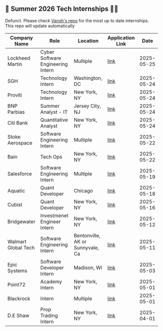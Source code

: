 ## 🚀 Summer 2026 Tech Internships 🧑‍💻

Defunct. Please check [Vansh's repo](https://www.lockheedmartinjobs.com/job/herndon/cyber-software-engineering-intern-summer-2026/694/81556994800) for the most up to date internships. This repo will update automatically

| ﻿Company Name | Role | Location | Application Link | Date |
| --- | --- | --- | --- | --- |
| Lockheed Martin | Cyber Software Engineering Intern | Multiple | [link](https://www.lockheedmartinjobs.com/job/herndon/cyber-software-engineering-intern-summer-2026/694/81556994800) | 2025-05-25 |
| SGH | Technology Intern | Washington, DC | [link](https://www.sgh.com/careers/job-openings/view-job/?gh_jid=7835075002) | 2025-05-24 |
| Proviti | Technology Intern | New York, NY | [link](https://roberthalf.wd1.myworkdayjobs.com/ProtivitiNA/job/NEW-YORK-CITY/New-York-City-Digital-Intern---2026_JR-254945?source=LinkedIn) | 2025-05-24 |
| BNP Parbias | Summer Analyst - IT  | Jersey City, NJ | [link](https://group.bnpparibas/en/careers/job-offer/2026-summer-analyst-internship-technology?src=LinkedIn) | 2025-05-24 |
| Citi Bank | Quantitative Analyst | New York, NY | [link](https://citi.wd5.myworkdayjobs.com/2/job/New-York-New-York-United-States/Markets---Quantitative-Analysis--Summer-Analyst---New-York-City---US--2026_25834002/apply?utm_campaign=nam_experienced&utm_medium=job_posting&utm_content=social_media&utm_source=linkedin.com&utm_term=393702677&source=APPLICANT_SOURCE-3-354&ss=paid) | 2025-05-24 |
| Stoke Aerospace | Software Engineering Intern | Multiple | [link](https://www.stokespace.com/careers/current-openings/?gh_jid=5500675004) | 2025-05-22 |
| Bain | Tech Ops | New York, NY | [link](https://baincapital.wd1.myworkdayjobs.com/External_Public/job/Boston/XMLNAME-2026-Analyst--Tech-Opps_REQ_107847) | 2025-05-22 |
| Salesforce | Software Engineering Intern | Multiple | [link](https://careers.salesforce.com/en/jobs/jr293195/summer-2026-intern-software-engineer/) | 2025-05-19 |
| Aquatic | Quant Developer | Chicago | [link](https://job-boards.greenhouse.io/aquaticcapitalmanagement/jobs/7990895002) | 2025-05-18 |
| Cubist | Quant Developer | New York, NY | [link](https://job-boards.greenhouse.io/point72/jobs/7297613002?gh_jid=7297613002&jobCode=CSS-0012293&location=null) | 2025-05-16 |
| Bridgewater | Investmenet Engineer Intern | New York, NY | [link](https://job-boards.greenhouse.io/bridgewater89/jobs/7950099002) | 2025-05-12 |
| Walmart Global Tech | Software Engineering Intern | Bentonville, AK or Sunnyvale, Ca | [link](https://wustl.joinhandshake.com/jobs/9790886) | 2025-05-11 |
| Epic Systems | Software Developer Intern | Madison, WI | [link](https://epic.avature.net/Careers/FolderDetail/Verona-Wisconsin-United-States-Software-Developer-Intern-Summer-2026/27259) | 2025-05-03 |
| Point72 | Academy Intern | New York, NY | [link](https://job-boards.greenhouse.io/point72/jobs/7781489002?gh_jid=7781489002&gh_src=384ec4432us) | 2025-05-01 |
| Blackrock | Intern | Multiple | [link](https://careers.blackrock.com/job/new-york/2026-summer-internship-program-amers/45831/78311026912) | 2025-05-01 |
| D.E Shaw | Prop Trading Intern | New York, NY | [link](https://www.deshaw.com/careers/proprietary-trading-intern-new-york-summer-2026-5379) | 2025-04-01 |
